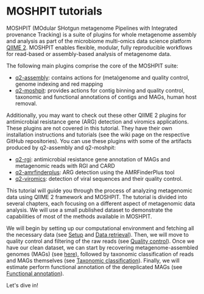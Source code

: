 # MOSHPIT tutorials

MOSHPIT (MOdular SHotgun metagenome Pipelines with Integrated provenance Tracking) is a suite of plugins for whole 
metagenome assembly and analysis as part of the microbiome multi-omics data science platform [QIIME 2](https://qiime2.org/). 
MOSHPIT enables flexible, modular, fully reproducible workflows for read-based or assembly-based analysis of 
metagenome data.

The following main plugins comprise the core of the MOSHPIT suite:
- [q2-assembly](https://github.com/bokulich-lab/q2-assembly): contains actions for (meta)genome and quality control, 
    genome indexing and red mapping
- [q2-moshpit](https://github.com/bokulich-lab/q2-moshpit): provides actions for contig binning and quality control, 
    taxonomic and functional annotations of contigs and MAGs, human host removal.

Additionally, you may want to check out these other QIIME 2 plugins for antimicrobial resistance gene (ARG) detection and viromics applications. These plugins are not covered in this tutorial. They have their own installation instructions and tutorials (see the wiki page on the respective GitHub repositories). You can use these plugins with some of the artifacts produced by q2-assembly and q2-moshpit:
- [q2-rgi](https://github.com/bokulich-lab/q2-rgi): antimicrobial resistance gene annotation of MAGs and metagenomic 
    reads with RGI and CARD
- [q2-amrfinderplus](https://github.com/bokulich-lab/q2-amrfinderplus): ARG detection using the AMRFinderPlus tool
- [q2-viromics](https://github.com/bokulich-lab/q2-viromics): detection of viral sequences and their quality control.

This tutorial will guide you through the process of analyzing metagenomic data using QIIME 2 framework and MOSHPIT. 
The tutorial is divided into several chapters, each focusing on a different aspect of metagenomic data analysis. 
We will use a small published dataset to demonstrate the capabilities of most of the methods available in MOSHPIT.

We will begin by setting up our computational environment and fetching all the necessary data (see [Setup](setup) and 
[Data retrieval](data-retrieval)). Then, we will move to quality control and filtering of the raw reads (see 
[Quality control](quality-control)). Once we have our clean dataset, we can start by recovering metagenome-assembled 
genomes (MAGs) (see [here](mag-recovery)), followed by taxonomic classification of reads and MAGs themselves (see 
[Taxonomic classification](taxonomic-classification)). Finally, we will estimate perform functional annotation of 
the dereplicated MAGs (see [Functional annotation](functional-annotation)).

Let's dive in!
